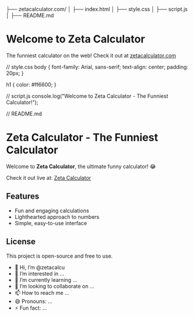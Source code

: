 ├── zetacalculator.com/
│   ├── index.html
│   ├── style.css
│   ├── script.js
│   ├── README.md

<body>
    <h1>Welcome to Zeta Calculator</h1>
    <p>The funniest calculator on the web! Check it out at <a href="https://zetacalculator.com" target="_blank">zetacalculator.com</a></p>
    <script src="script.js"></script>
</body>
</html>

// style.css
body {
    font-family: Arial, sans-serif;
    text-align: center;
    padding: 20px;
}

h1 {
    color: #ff6600;
}

// script.js
console.log("Welcome to Zeta Calculator - The Funniest Calculator!");

// README.md
# Zeta Calculator - The Funniest Calculator

Welcome to **Zeta Calculator**, the ultimate funny calculator! 😂

Check it out live at: [Zeta Calculator](https://zetacalculator.com)

## Features
- Fun and engaging calculations
- Lighthearted approach to numbers
- Simple, easy-to-use interface

## License
This project is open-source and free to use.
- 👋 Hi, I’m @zetacalcu
- 👀 I’m interested in ...
- 🌱 I’m currently learning ...
- 💞️ I’m looking to collaborate on ...
- 📫 How to reach me ...
- 😄 Pronouns: ...
- ⚡ Fun fact: ...

<!---
zetacalcu/zetacalcu is a ✨ special ✨ repository because its `README.md` (this file) appears on your GitHub profile.
You can click the Preview link to take a look at your changes.
--->
